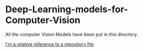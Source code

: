 # Deep-Learning-models-for-Computer-Vision

All the computer Vision Models have been put in this directory.

[I'm a relative reference to a repository file](https://github.com/piyush41/Node-Classification)

